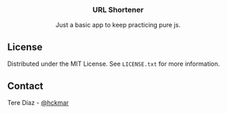   <h3 align="center">URL Shortener</h3>

  <p align="center">
    Just a basic app to keep practicing pure js.
  </p>
</div>

<!-- LICENSE -->
## License

Distributed under the MIT License. See `LICENSE.txt` for more information.

<!-- CONTACT -->
## Contact

Tere Díaz - [@hckmar](https://twitter.com/hckmar)

